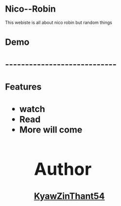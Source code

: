 # Nico--Robin

This webiste is all about nico robin but random things

<h1> Demo<h1>
----------------------------

<h1>Features<h1>
<ul>
 <li> watch</li>
 <li> Read</li>
 <li> More will come</li>
<ul>

<h1> Author </h1>
<a href="https://github.com/KyawZinThant54">KyawZinThant54</a>
